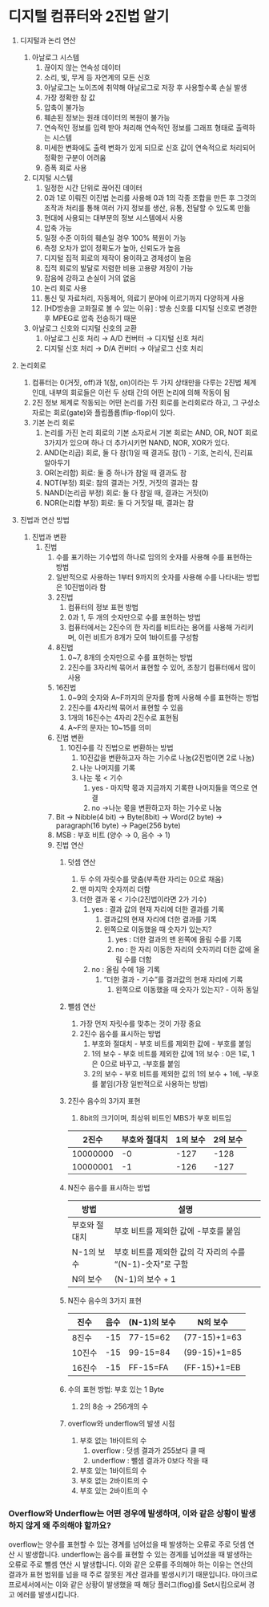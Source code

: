 # 디지털 컴퓨터와 2진법 알기

1. 디지털과 논리 연산
    1. 아날로그 시스템
        1. 끊이지 않는 연속성 데이터
        2. 소리, 빛, 무게 등 자연계의 모든 신호
        3. 아날로그는 노이즈에 취약해 아날로그로 저장 후 사용할수록 손실 발생
        4. 가장 정확한 참 값
        5. 압축이 불가능
        6. 훼손된 정보는 원래 데이터의 복원이 불가능
        7. 연속적인 정보를 입력 받아 처리해 연속적인 정보를 그래프 형태로 출력하는 시스템
        8. 미세한 변화에도 출력 변화가 있게 되므로 신호 값이 연속적으로 처리되어 정확한 구분이 어려움
        9. 증폭 회로 사용
    2. 디지털 시스템
        1. 일정한 시간 단위로 끊어진 데이터
        2. 0과 1로 이뤄진 이진법 논리를 사용해 0과 1의 각종 조합을 만든 후 그것의 조작과 처리를 통해 여러 가지 정보를 생산, 유통, 전달할 수 있도록 만듦
        3. 현대에 사용되는 대부분의 정보 시스템에서 사용
        4. 압축 가능
        5. 일정 수준 이하의 훼손일 경우 100% 복원이 가능
        6. 측정 오차가 없이 정확도가 높아, 신뢰도가 높음
        7. 디지털 집적 회로의 제작이 용이하고 경제성이 높음
        8. 집적 회로의 발달로 저렴한 비용 고용량 저장이 가능
        9. 잡음에 강하고 손실이 거의 없음
        10. 논리 회로 사용
        11. 통신 및 자료처리, 자동제어, 의료기 분야에 이르기까지 다양하게 사용
        12. [HD방송을 고화질로 볼 수 있는 이유] : 방송 신호를 디지털 신호로 변경한 후 MPEG로 압축 전송하기 때문
    3. 아날로그 신호와 디지털 신호의 교환
        1. 아날로그 신호 처리 → A/D 컨버터 → 디지털 신호 처리
        2. 디지털 신호 처리 → D/A 컨버터 → 아날로그 신호 처리
2. 논리회로
    1. 컴퓨터는 0(거짓, off)과 1(참, on)이라는 두 가지 상태만을 다루는 2진법 체계인데, 내부의 회로들은 이런 두 상태 간의 어떤 논리에 의해 작동이 됨
    2. 2진 정보 체계로 작동되는 어떤 논리를 가진 회로를 논리회로라 하고, 그 구성소자로는 회로(gate)와 플립플롭(flip-flop)이 있다.
    3. 기본 논리 회로
        1. 논리를 가진 논리 회로의 기본 소자로서 기본 회로는 AND, OR, NOT 회로 3가지가 있으며 하나 더 추가시키면 NAND, NOR, XOR가 있다.
        2. AND(논리곱) 회로, 둘 다 참(1)일 때 결과도 참(1) - 기호, 논리식, 진리표 알아두기
        3. OR(논리합) 회로: 둘 중 하나가 참일 때 결과도 참
        4. NOT(부정) 회로: 참의 결과는 거짓, 거짓의 결과는 참
        5. NAND(논리곱 부정) 회로: 둘 다 참일 때, 결과는 거짓(0)
        6. NOR(논리합 부정) 회로: 둘 다 거짓일 때, 결과는 참

1. 진법과 연산 방법
    1. 진법과 변환
        1. 진법 
            1. 수를 표기하는 기수법의 하나로 임의의 숫자를 사용해 수를 표현하는 방법
            2. 일반적으로 사용하는 1부터 9까지의 숫자를 사용해 수를 나타내는 방법은 10진법이라 함
            3. 2진법
                1. 컴퓨터의 정보 표현 방법
                2. 0과 1, 두 개의 숫자만으로 수를 표현하는 방법
                3. 컴퓨터에서는 2진수의 한 자리를 비트라는 용어를 사용해 가리키며, 이런 비트가 8개가 모여 1바이트를 구성함
            4. 8진법
                1. 0~7, 8개의 숫자만으로 수를 표현하는 방법
                2. 2진수를 3자리씩 묶어서 표현할 수 있어, 초창기 컴퓨터에서 많이 사용
            5. 16진법
                1. 0~9의 숫자와 A~F까지의 문자를 함께 사용해 수를 표현하는 방법
                2. 2진수를 4자리씩 묶어서 표현할 수 있음
                3. 1개의 16진수는 4자리 2진수로 표현됨
                4. A~F의 문자는 10~15를 의미
            6. 진법 변환 
                1. 10진수를 각 진법으로 변환하는 방법
                    1. 10진값을 변환하고자 하는 기수로 나눔(2진법이면 2로 나눔)
                    2. 나눈 나머지를 기록 
                    3. 나눈 몫 < 기수 
                        1. yes - 마지막 몫과 지금까지 기록한 나머지들을 역으로 연결
                        2. no →나눈 몫을 변환하고자 하는 기수로 나눔
            7. Bit → Nibble(4 bit) → Byte(8bit) → Word(2 byte) → paragraph(16 byte) → Page(256 byte)
            8. MSB : 부호 비트 (양수 → 0, 음수 → 1)
            9. 진법 연산
                1. 덧셈 연산
                    1. 두 수의 자릿수를 맞춤(부족한 자리는 0으로 채움)
                    2. 맨 마지막 숫자끼리 더함
                    3. 더한 결과 몫 < 기수(2진법이라면 2가 기수)
                        1. yes : 결과 값의 현재 자리에 더한 결과를 기록
                            1. 결과값의 현재 자리에 더한 결과를 기록
                            2. 왼쪽으로 이동했을 때 숫자가 있는지?
                                1. yes : 더한 결과의 맨 왼쪽에 올림 수를 기록
                                2. no : 한 자리 이동한 자리의 숫자끼리 더한 값에 올림 수를 더함
                        2. no : 올림 수에 1을 기록
                            1. “더한 결과 - 기수”를 결과값의 현재 자리에 기록
                                1. 왼쪽으로 이동했을 때 숫자가 있는지?  - 이하 동일
                2. 뺄셈 연산
                    1. 가장 먼저 자릿수를 맞추는 것이 가장 중요
                    2. 2진수 음수를 표시하는 방법
                        1. 부호와 절대치 - 부호 비트를 제외한 값에 - 부호를 붙임
                        2. 1의 보수 - 부호 비트를 제외한 값에 1의 보수 : 0은 1로, 1은 0으로 바꾸고, -부호를 붙임
                        3. 2의 보수 - 부호 비트를 제외한 값의 1의 보수 + 1에, -부호를 붙임(가장 일반적으로 사용하는 방법)
                3. 2진수 음수의 3가지 표현
                    1. 8bit의 크기이며, 최상위 비트인 MBS가 부호 비트임
                    
                    | 2진수 | 부호와 절대치 | 1의 보수 | 2의 보수 |
                    | --- | --- | --- | --- |
                    | 10000000 | -0 | -127 | -128 |
                    | 10000001 | -1 | -126 | -127 |
                4. N진수 음수를 표시하는 방법
                    
                    
                    | 방법 | 설명 |
                    | --- | --- |
                    | 부호와 절대치 | 부호 비트를 제외한 값에 -부호를 붙임 |
                    | N-1의 보수 | 부호 비트를 제외한 값의 각 자리의 수를 “(N-1)-숫자”로 구함 |
                    | N의 보수 | (N-1)의 보수 + 1 |
                5. N진수 음수의 3가지 표현
                    
                    
                    | 진수 | 음수 | (N-1)의 보수 | N의 보수 |
                    | --- | --- | --- | --- |
                    | 8진수 | -15 | 77-15=62 | (77-15)+1=63 |
                    | 10진수 | -15 | 99-15=84 | (99-15)+1=85 |
                    | 16진수 | -15 | FF-15=FA | (FF-15)+1=EB |
                6. 수의 표현 방법: 부호 있는 1 Byte
                    1. 2의 8승 → 256개의 수
                7. overflow와 underflow의 발생 시점
                    1. 부호 없는 1바이트의 수
                        1. overflow : 덧셈 결과가 255보다 클 때
                        2. underflow  : 뺄셈 결과가 0보다 작을 때
                    2. 부호 있는 1바이트의 수
                    3. 부호 없는 2바이트의 수
                    4. 부호 있는 2바이트의 수

### Overflow와 Underflow는 어떤 경우에 발생하며, 이와 같은 상황이 발생하지 않게 왜 주의해야 할까요?

overflow는 양수를 표현할 수 있는 경계를 넘어섰을 때 발생하는 오류로 주로 덧셈 연산 시 발생합니다. underflow는 음수를 표현할 수 있는 경계를 넘어섰을 때 발생하는 오류로 주로 뺄셈 연산 시 발생합니다. 이와 같은 오류를 주의해야 하는 이유는 연산의 결과가 표현 범위를 넘을 때 주로 잘못된 계산 결과를 발생시키기 때문입니다. 마이크로프로세서에서는 이와 같은 상황이 발생했을 때 해당 플러그(flog)를 Set시킴으로써 경고 에러를 발생시킵니다.